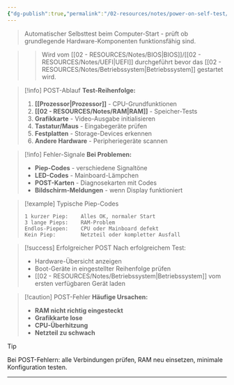 ```yaml
---
{"dg-publish":true,"permalink":"/02-resources/notes/power-on-self-test/","tags":["hardware/firmware","diagnostik/test"],"noteIcon":"","updated":"2025-09-16T10:54:13.477+02:00"}
---
```



> Automatischer Selbsttest beim Computer-Start - prüft ob grundlegende Hardware-Komponenten funktionsfähig sind.

>> Wird vom [[02 - RESOURCES/Notes/BIOS\|BIOS]]/[[02 - RESOURCES/Notes/UEFI\|UEFI]] durchgeführt bevor das [[02 - RESOURCES/Notes/Betriebssystem\|Betriebssystem]] gestartet wird.

>[!info] POST-Ablauf
>**Test-Reihenfolge:**
>1. **[[Prozessor\|Prozessor]]** - CPU-Grundfunktionen
>2. **[[02 - RESOURCES/Notes/RAM\|RAM]]** - Speicher-Tests
>3. **Grafikkarte** - Video-Ausgabe initialisieren
>4. **Tastatur/Maus** - Eingabegeräte prüfen
>5. **Festplatten** - Storage-Devices erkennen
>6. **Andere Hardware** - Peripheriegeräte scannen

>[!info] Fehler-Signale
>**Bei Problemen:**
>- **Piep-Codes** - verschiedene Signaltöne
>- **LED-Codes** - Mainboard-Lämpchen
>- **POST-Karten** - Diagnosekarten mit Codes
>- **Bildschirm-Meldungen** - wenn Display funktioniert

>[!example] Typische Piep-Codes
>```
>1 kurzer Piep:    Alles OK, normaler Start
>3 lange Pieps:    RAM-Problem  
>Endlos-Piepen:    CPU oder Mainboard defekt
>Kein Piep:        Netzteil oder kompletter Ausfall
>```

>[!success] Erfolgreicher POST
>Nach erfolgreichem Test:
>- Hardware-Übersicht anzeigen
>- Boot-Geräte in eingestellter Reihenfolge prüfen
>- [[02 - RESOURCES/Notes/Betriebssystem\|Betriebssystem]] vom ersten verfügbaren Gerät laden

>[!caution] POST-Fehler
>**Häufige Ursachen:**
>- **RAM nicht richtig eingesteckt**
>- **Grafikkarte lose**
>- **CPU-Überhitzung**
>- **Netzteil zu schwach**

>[!tip] 
>Bei POST-Fehlern: alle Verbindungen prüfen, RAM neu einsetzen, minimale Konfiguration testen.

---